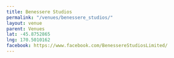 ```yaml
---
title: Benessere Studios
permalink: "/venues/benessere_studios/"
layout: venue
parent: Venues
lat: -45.8752865
lng: 170.5010162
facebook: https://www.facebook.com/BenessereStudiosLimited/
---
```


